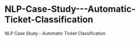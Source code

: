 # NLP-Case-Study---Automatic-Ticket-Classification
NLP Case Study - Automatic Ticket Classification
